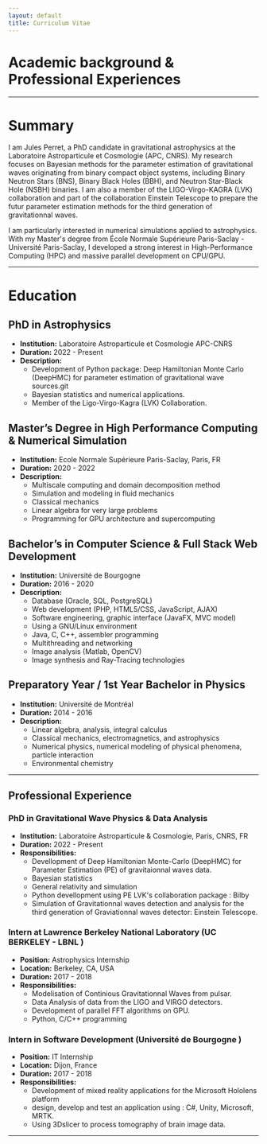 ```yaml
---
layout: default
title: Curriculum Vitae
---
```


# Academic background & Professional Experiences

---

# Summary

I am Jules Perret, a PhD candidate in gravitational astrophysics at the Laboratoire Astroparticule et Cosmologie (APC, CNRS). My research focuses on Bayesian methods for the parameter estimation of gravitational waves originating from binary compact object systems, including Binary Neutron Stars (BNS), Binary Black Holes (BBH), and Neutron Star-Black Hole (NSBH) binaries. I am also a member of the LIGO-Virgo-KAGRA (LVK) collaboration and part of the collaboration Einstein Telescope to prepare the futur parameter estimation methods for the third generation of gravitationnal waves. 


I am particularly interested in numerical simulations applied to astrophysics. With my Master's degree from École Normale Supérieure Paris-Saclay - Université Paris-Saclay, I developed a strong interest in High-Performance Computing (HPC) and massive parallel development on CPU/GPU.


---

# Education

## PhD in Astrophysics
- **Institution:** Laboratoire Astroparticule et Cosmologie APC-CNRS
- **Duration:** 2022 - Present
- **Description:**
  - Development of Python package: Deep Hamiltonian Monte Carlo (DeepHMC) for parameter estimation of gravitational wave sources.git 
  - Bayesian statistics and numerical applications.
  - Member of the Ligo-Virgo-Kagra (LVK) Collaboration.

## Master’s Degree in High Performance Computing & Numerical Simulation
- **Institution:** Ecole Normale Supérieure Paris-Saclay, Paris, FR
- **Duration:** 2020 - 2022
- **Description:**
  - Multiscale computing and domain decomposition method
  - Simulation and modeling in fluid mechanics
  - Classical mechanics
  - Linear algebra for very large problems
  - Programming for GPU architecture and supercomputing


## Bachelor’s in Computer Science & Full Stack Web Development
- **Institution:** Université de Bourgogne
- **Duration:** 2016 - 2020
- **Description:**
    - Database (Oracle, SQL, PostgreSQL)
    - Web development (PHP, HTML5/CSS, JavaScript, AJAX)
    - Software engineering, graphic interface (JavaFX, MVC model)
    - Using a GNU/Linux environment
    - Java, C, C++, assembler programming
    - Multithreading and networking
    - Image analysis (Matlab, OpenCV)
    - Image synthesis and Ray-Tracing technologies



## Preparatory Year / 1st Year Bachelor in Physics
- **Institution:** Université de Montréal
- **Duration:** 2014 - 2016
- **Description:**
    - Linear algebra, analysis, integral calculus
    - Classical mechanics, electromagnetics, and astrophysics
    - Numerical physics, numerical modeling of physical phenomena, particle interaction
    - Environmental chemistry
 

---

## Professional Experience

### PhD in Gravitational Wave Physics & Data Analysis
- **Institution:** Laboratoire Astroparticule & Cosmologie, Paris, CNRS, FR
- **Duration:** 2022 - Present
- **Responsibilities:**
  - Devellopment of Deep Hamiltonian Monte-Carlo (DeepHMC) for Parameter Estimation (PE) of gravitaionnal waves data. 
  - Bayesian statistics 
  - General relativity and simulation
  - Python devellopment using PE LVK's collaboration package : Bilby
  - Simulation of Gravitationnal waves detection and analysis for the third generation of Graviationnal waves detector: Einstein Telescope.

### Intern at Lawrence Berkeley National Laboratory (UC BERKELEY - LBNL )
- **Position:** Astrophysics Internship
- **Location:** Berkeley, CA, USA
- **Duration:** 2017 - 2018
- **Responsibilities:**
    - Modelisation of Continious Gravitationnal Waves from pulsar.
    - Data Analysis of data from the LIGO and VIRGO detectors.
    - Development of parallel FFT algorithms on GPU.
    - Python, C/C++ programming

### Intern in Software Development (Université de Bourgogne )
- **Position:** IT Internship
- **Location:** Dijon, France
- **Duration:** 2017 - 2018
- **Responsibilities:**
    - Development of mixed reality applications for the Microsoft Hololens platform
    - design, develop and test an application using : C#, Unity, Microsoft, MRTK.
    - Using 3Dslicer to process tomography of brain image data.

---